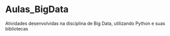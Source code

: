 # Aulas_BigData
Atividades desenvolvidas na disciplina de Big Data, utilizando Python e suas bibliotecas
